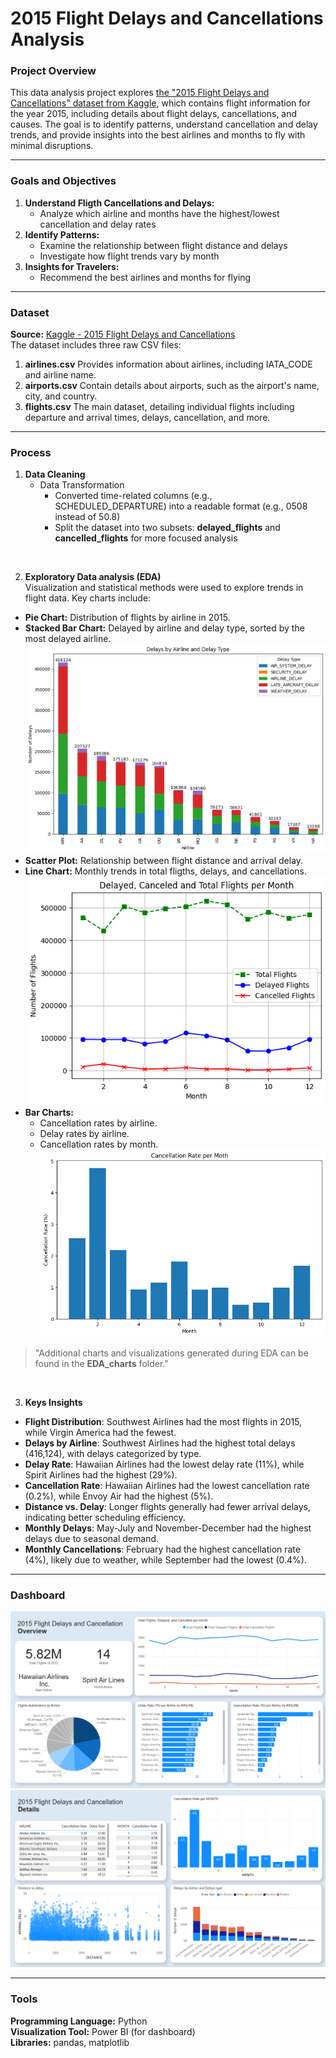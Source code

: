 # 2015 Flight Delays and Cancellations Analysis

### Project Overview
This data analysis project explores [the "2015 Flight Delays and Cancellations" dataset from Kaggle](https://www.kaggle.com/datasets/usdot/flight-delays), which contains flight information for the year 2015, including details about flight delays, cancellations, and causes. The goal is to identify patterns, understand cancellation and delay trends, and provide insights into the best airlines and months to fly with minimal disruptions.

____

### Goals and Objectives
1. **Understand Fligth Cancellations and Delays:**
    - Analyze which airline and months have the highest/lowest cancellation and delay rates
2. **Identify Patterns:**
    - Examine the relationship between flight distance and delays
    - Investigate how flight trends vary by month
3. **Insights for Travelers:**
    - Recommend the best airlines and months for flying

____

### Dataset
**Source:** [Kaggle - 2015 Flight Delays and Cancellations](https://www.kaggle.com/datasets/usdot/flight-delays)<br>
The dataset includes three raw CSV files:
1. **airlines.csv** Provides information about airlines, including IATA_CODE and airline name.
2. **airports.csv** Contain details about airports, such as the airport's name, city, and country.
3. **flights.csv** The main dataset, detailing individual flights including departure and arrival times, delays, cancellation, and more.

____

### Process
1. **Data Cleaning**
    - Data Transformation
        - Converted time-related columns (e.g., SCHEDULED_DEPARTURE) into a readable format (e.g., 0508 instead of 50.8)
        - Split the dataset into two subsets: **delayed_flights** and **cancelled_flights** for more focused analysis

<br>

2. **Exploratory Data analysis (EDA)** <br>
Visualization and statistical methods were used to explore trends in flight data.
Key charts include:
- **Pie Chart:** Distribution of flights by airline in 2015.
- **Stacked Bar Chart:** Delayed by airline and delay type, sorted by the most delayed airline.
![Stacked Bar](image/total_delay_type_airline.png)
- **Scatter Plot:** Relationship between flight distance and arrival delay.
- **Line Chart:** Monthly trends in total fligths, delays, and cancellations.
![Pie Chart](image/delay_cancel_total_month.png)
- **Bar Charts:**
    - Cancellation rates by airline.
    - Delay rates by airline.
    - Cancellation rates by month.
    ![Bar Chart](image/cancellation_rate_month.png)

> "Additional charts and visualizations generated during EDA can be found in the **EDA_charts** folder."

<br>

3. **Keys Insights** <br>
- **Flight Distribution**: Southwest Airlines had the most flights in 2015, while Virgin America had the fewest.  
- **Delays by Airline**: Southwest Airlines had the highest total delays (416,124), with delays categorized by type.  
- **Delay Rate**: Hawaiian Airlines had the lowest delay rate (11%), while Spirit Airlines had the highest (29%).  
- **Cancellation Rate**: Hawaiian Airlines had the lowest cancellation rate (0.2%), while Envoy Air had the highest (5%).  
- **Distance vs. Delay**: Longer flights generally had fewer arrival delays, indicating better scheduling efficiency.  
- **Monthly Delays**: May-July and November-December had the highest delays due to seasonal demand.  
- **Monthly Cancellations**: February had the highest cancellation rate (4%), likely due to weather, while September had the lowest (0.4%).  

___

### Dashboard
![Overview](image/dashboard_overview.png)
![Details](image/dashboard_details.png)

___

### Tools
**Programming Language:** Python <br>
**Visualization Tool:** Power BI (for dashboard) <br>
**Libraries:** pandas, matplotlib